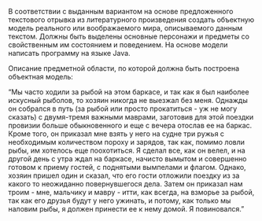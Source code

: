 В соответствии с выданным вариантом на основе предложенного текстового отрывка из литературного произведения создать объектную модель реального или воображаемого мира, 
описываемого данным текстом. Должны быть выделены основные персонажи и предметы со свойственным им состоянием и поведением. 
На основе модели написать программу на языке Java. 

Описание предметной области, по которой должна быть построена объектная модель:

“Мы часто ходили за рыбой на этом баркасе, и так как я был наиболее искусный рыболов, 
то хозяин никогда не выезжал без меня. Однажды он собрался в путь (за рыбой или просто прокатиться - уж не могу сказать) 
с двумя-тремя важными маврами, заготовив для этой поездки провизии больше обыкновенного и еще с вечера отослав ее на баркас. 
Кроме того, он приказал мне взять у него на судне три ружья с необходимым количеством пороху и зарядов, так как, помимо ловли рыбы, 
им хотелось еще поохотиться. Я сделал все, как он велел, и на другой день с утра ждал на баркасе, начисто вымытом и совершенно готовом к приему гостей, 
с поднятыми вымпелами и флагом. Однако, хозяин пришел один и сказал, что его гости отложили поездку из за какого то неожиданно повернувшегося дела.
Затем он приказал нам троим - мне, мальчику и мавру - итти, как всегда, на взморье за рыбой, так как его друзья будут у него ужинать, и потому, 
как только мы наловим рыбы, я должен принести ее к нему домой. Я повиновался.”
